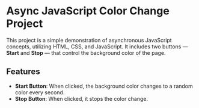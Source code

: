 # Async JavaScript Color Change Project

This project is a simple demonstration of asynchronous JavaScript concepts, utilizing HTML, CSS, and JavaScript. It includes two buttons — **Start** and **Stop** — that control the background color of the page. 

## Features
- **Start Button**: When clicked, the background color changes to a random color every second.
- **Stop Button**: When clicked, it stops the color change.